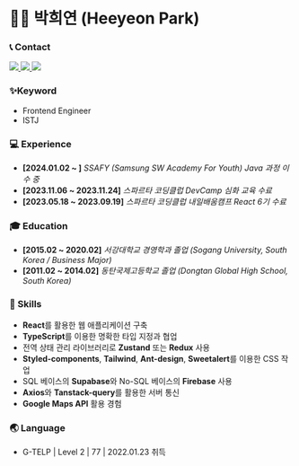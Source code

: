 # 🐻‍❄️ 박희연 (Heeyeon Park)

### 📞 Contact

<a href=mailto:godeeyeon@gmail.com>
<img src="https://img.shields.io/badge/Gmail-EA4335?style=for-the-badge&logo=Gmail&logoColor=000000">
</a>  <a href="https://github.com/hi-react">
<img src="https://img.shields.io/badge/Github-181717?style=for-the-badge&logo=Github&logoColor=white">
</a>  <a href="https://hi-react.tistory.com">
<img src="https://img.shields.io/badge/Tistory-EC4815?style=for-the-badge&logo=Tistory&logoColor=white">
</a>

### ✨Keyword

- Frontend Engineer
- ISTJ

### 💻 Experience

- **[2024.01.02 ~ ]** *SSAFY (Samsung SW Academy For Youth) Java 과정 이수 중*
- **[2023.11.06 ~ 2023.11.24]** *스파르타 코딩클럽 DevCamp 심화 교육 수료*
- **[2023.05.18 ~ 2023.09.19]** *스파르타 코딩클럽 내일배움캠프 React 6기 수료*

### 🎓 Education

- **[2015.02 ~ 2020.02]** *서강대학교 경영학과 졸업 (Sogang University, South Korea / Business Major)*
- **[2011.02 ~ 2014.02]** *동탄국제고등학교 졸업 (Dongtan Global High School, South Korea)*

### 🎿 Skills

- **React**를 활용한 웹 애플리케이션 구축
- **TypeScript**를 이용한 명확한 타입 지정과 협업
- 전역 상태 관리 라이브러리로 **Zustand** 또는 **Redux** 사용
- **Styled-components**, **Tailwind**, **Ant-design**, **Sweetalert**를 이용한 CSS 작업
- SQL 베이스의 **Supabase**와 No-SQL 베이스의 **Firebase** 사용 
- **Axios**와 **Tanstack-query**를 활용한 서버 통신
- **Google Maps API** 활용 경험

### 🌏 Language

- G-TELP | Level 2 | 77 | 2022.01.23 취득
